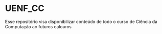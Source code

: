 # UENF_CC
 Esse repositório visa disponibilizar conteúdo de todo o curso de Ciência da Computação ao futuros calouros
